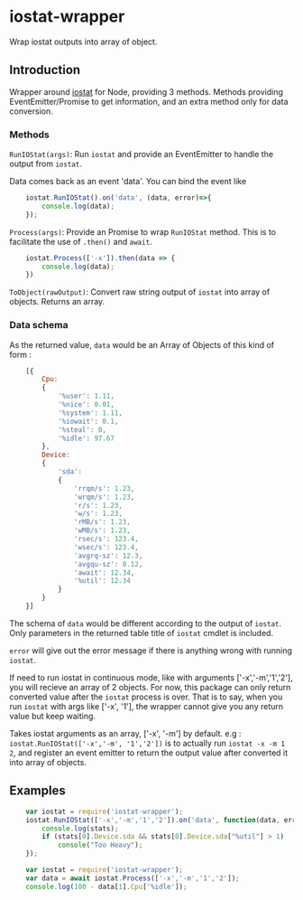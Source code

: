 # iostat-wrapper
Wrap iostat outputs into array of object.
## Introduction
Wrapper around [iostat]( http://sebastien.godard.pagesperso-orange.fr/man_iostat.html ) for Node,
providing 3 methods. Methods providing EventEmitter/Promise to get information, and an extra method only for data conversion.

### Methods

`RunIOStat(args)`: Run `iostat` and provide an EventEmitter to handle the output from `iostat`.

Data comes back as an event 'data'. You can bind the event like 
```js
    iostat.RunIOStat().on('data', (data, error)=>{
        console.log(data);
    });
```

`Process(args)`: Provide an Promise to wrap `RunIOStat` method. This is to facilitate the use of `.then()` and `await`.

```js
    iostat.Process(['-x']).then(data => {
        console.log(data);
    })
```

`ToObject(rawOutput)`: Convert raw string output of `iostat` into array of objects. Returns an array.

### Data schema

As the returned value, `data` would be an Array of Objects of this kind of form :
```js
    [{ 
        Cpu: 
        { 
            '%user': 1.11,
            '%nice': 0.01,
            '%system': 1.11,
            '%iowait': 0.1,
            '%steal': 0,
            '%idle': 97.67 
        },
        Device: 
        { 
            'sda': 
            { 
                'rrqm/s': 1.23,
                'wrqm/s': 1.23,
                'r/s': 1.23,
                'w/s': 1.23,
                'rMB/s': 1.23,
                'wMB/s': 1.23,
                'rsec/s': 123.4,
                'wsec/s': 123.4,
                'avgrq-sz': 12.3,
                'avgqu-sz': 0.12,
                'await': 12.34,
                '%util': 12.34
            } 
        } 
    }]
```

The schema of `data` would be different according to the output of `iostat`. Only parameters in the returned table title of `iostat` cmdlet is included. 

`error` will give out the error message if there is anything wrong with running `iostat`.

If need to run iostat in continuous mode, like with arguments ['-x','-m','1','2'], you will recieve an array of 2 objects. For now, this package can only return converted value after the `iostat` process is over. That is to say, when you run `iostat` with args like ['-x', '1'], the wrapper cannot give you any return value but keep waiting.

Takes iostat arguments as an array, ['-x', '-m'] by default.
e.g : `iostat.RunIOStat(['-x','-m', '1','2'])` is to actually run `iostat -x -m 1 2`, and register an event emitter to return the output value after converted it into array of objects.

## Examples
```js
    var iostat = require('iostat-wrapper');
    iostat.RunIOStat(['-x','-m','1','2']).on('data', function(data, error) {
        console.log(stats);
        if (stats[0].Device.sda && stats[0].Device.sda["%util"] > 1)
            console("Too Heavy");
    });
```
```js
    var iostat = require('iostat-wrapper');
    var data = await iostat.Process(['-x','-m','1','2']);
    console.log(100 - data[1].Cpu['%idle']);
```